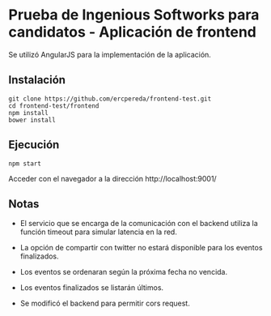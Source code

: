 # Prueba de Ingenious Softworks para candidatos - Aplicación de frontend

Se utilizó AngularJS para la implementación de la aplicación.

## Instalación

```shell
git clone https://github.com/ercpereda/frontend-test.git
cd frontend-test/frontend
npm install
bower install
```

## Ejecución

```shell
npm start
```

Acceder con el navegador a la dirección http://localhost:9001/

## Notas

* El servicio que se encarga de la comunicación con el backend utiliza la función timeout para simular latencia en la red.

* La opción de compartir con twitter no estará disponible para los eventos finalizados.

* Los eventos se ordenaran según la próxima fecha no vencida.

* Los eventos finalizados se listarán últimos.

* Se modificó el backend para permitir cors request.

